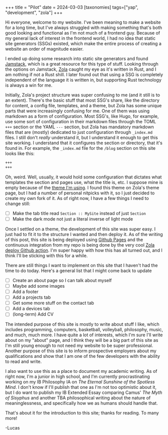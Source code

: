 +++
title = "Pilot"
date = 2024-03-03
[taxonomies]
tags=["yap", "development", "zola"]
+++

Hi everyone, welcome to my website. I've been meaning to make a website for a
long time, but I've always struggled with making something that's both good
looking and functional as I'm not much of a frontend guy. Because of my general
lack of interest in the frontend world, I had no idea that static site 
generators (SSGs) existed, which make the entire process of creating a website
an order of magnitude easier.

I ended up doing some research into static site generators and found [Jamstack](jamstack.io), 
which is a great resource for this type of stuff. Looking through the options 
on Jamstack, [Zola](https://www.getzola.org) caught my eye as it's written in 
Rust, and I am nothing if not a Rust shill. I later found out that using a 
SSG is completely independent of the language it is written in, but supporting 
Rust technology is always a win for me.

Initially, Zola's project structure was super confusing to me (and it still
is to an extent). There's the basic stuff that most SSG's share, like the 
directory for content, a config file, templates, and a theme, but Zola has some 
unique parts that were increasingly confusing for me. One of them was using
markdown as a form of configuration. Most SSG's, like Hugo, for example, use 
some sort of configuration in their markdown files through the TOML `+++` 
section or the YAML `---` section, but Zola has mandatory markdown files that 
are (mostly) dedicated to just configuration through `_index.md` files. I still
don't *really* understand it, but I understand it enough to get this site 
working. I understand that it configures the section or directory, that it's
found in. For example, the `_index.md` file for the `/blog` section on this site
looks like this:
```md
+++
+++
```
Oh, weird. Well, usually, it would hold some configuration that dictates what
templates the section and pages use, what the title is, etc. I suppose mine is
empty because of the [theme I'm using](https://github.com/pants721/no-style-please). 
I found this theme on Zola's theme page, but I had a number of personal nitpicks
with it, so I just decided to create my own fork of it. As of right now, I have
a few things I need to change still:
- [ ] Make the tab title read `Section :: MySite` instead of just `Section`
- [ ] Make the dark mode not just a literal inverse of light mode

Once I settled on a theme, the development of this site was super easy. I just
had to fit it to the structure I wanted and then deploy it. As of the writing of
this post, this site is being deployed using [Github Pages](https://pages.github.com)
and the continuous integration from my repo is being done by the very cool
[Zola deploy Github action](https://github.com/shalzz/zola-deploy-action). I'm
super happy with how this has all turned out, and I think I'll be sticking with
this for a while.

There are still things I want to implement on this site that I haven't had the 
time to do today. Here's a general list that I might come back to update
- [ ] Create an about page so I can talk about myself
- [ ] Maybe add some images
- [ ] Add a footer
- [ ] Add a projects tab
- [ ] Get some more stuff on the contact tab
- [ ] Add a devices tab
- [ ] (long-term) Add CV

The intended purpose of this site is mostly to write about stuff I like, which 
includes programming, computers, basketball, volleyball, philosophy, music,
and much, much more. I have quite a lot of interests, which I'm sure I'll write 
about on my "about" page, and I think they will be a big part of this site as 
I'm still young enough to not need my website to be super professional. Another
purpose of this site is to inform prospective employers about my qualifications
and show that I am one of the few developers with the ability to read and write.

I also want to use this as a place to document my academic writing. As of right now,
I'm a junior in high school, and I'm currently procrastinating working on my
IB Philosophy IA on *The Eternal Sunshine of the Spotless Mind*. I don't know if
I'll publish that one as I'm not too optimistic about it, but I do want to publish
my IB Extended Essay comparing Camus' *The Myth of Sisyphus* and another TBA
philosophical writing about the nature of meaninglessness, and specifically how
we as humans should handle that.

That's about it for the introduction to this site; thanks for reading.
To many more!

-Lucas
